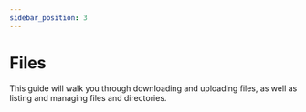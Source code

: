 ```yaml
---
sidebar_position: 3
---
```


# Files

This guide will walk you through downloading and uploading files, as well as listing and managing files and directories.